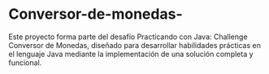 # Conversor-de-monedas-
Este proyecto forma parte del desafío Practicando con Java: Challenge Conversor de Monedas, diseñado para desarrollar habilidades prácticas en el lenguaje Java mediante la implementación de una solución completa y funcional.
